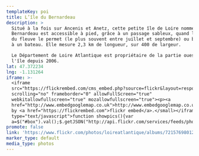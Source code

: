 ```yaml
---
templateKey: poi
title: L’île du Bernardeau
description: >
  Situé à la fois sur Ancenis et Anetz, cette petite île de Loire nommé île du
  Bernardeau est accessible à pied, grâce à un passage sableux, quand le niveau
  du fleuve le permet (le plus souvent entre juillet et septembre) ou bien grâce
  à un bateau. Elle mesure 2,3 km de longueur, sur 400 de largeur. 

  Le Département de Loire Atlantique est propriétaire de la partie ouest de
  l'île depuis 2006. 
lat: 47.372234
lng: -1.131264
iframe: >-
  <iframe
  src="https://flickrembed.com/cms_embed.php?source=flickr&layout=responsive&input=72157698012769545&sort=0&by=album&theme=default&scale=fill&limit=10&skin=default&autoplay=true"
  scrolling="no" frameborder="0" allowFullScreen="true"
  webkitallowfullscreen="true" mozallowfullscreen="true"><p><a 
  href="http://www.embedgooglemap.co.uk">http://www.embedgooglemap.co.uk/</a></p><small>Powered
  by <a href="https://flickrembed.com">flickr embed</a>.</small></iframe><script
  type="text/javascript">function showpics(){var
  a=$("#box").val();$.getJSON("http://api.flickr.com/services/feeds/photos_public.gne?tags="+a+"&tagmode=any&format=json&jsoncallback=?",function(a){$("#images").hide().html(a).fadeIn("fast"),$.each(a.items,function(a,e){$("<img/>").attr("src",e.media.m).appendTo("#images")})})}</script>
promote: false
link: 'https://www.flickr.com/photos/loireatlantique/albums/72157698012769545'
marker_type: default
media_type: photos
---
```


